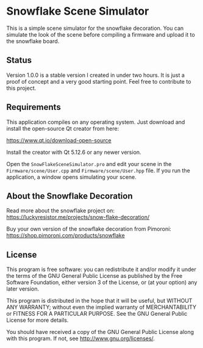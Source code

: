 Snowflake Scene Simulator
=========================

This is a simple scene simulator for the snowflake decoration. You can simulate the look of the scene before compiling a firmware and upload it to the snowflake board.

Status
------

Version 1.0.0 is a stable version I created in under two hours. It is just a proof of concept and a very good starting point. Feel free to contribute to this project.

Requirements
------------

This application compiles on any operating system. Just download and install the open-source Qt creator from here:

https://www.qt.io/download-open-source

Install the creator with Qt 5.12.6 or any newer version.

Open the `SnowFlakeSceneSimulator.pro` and edit your scene in the `Firmware/scene/User.cpp` and `Firmware/scene/User.hpp` file. If you run the application, a window opens simulating your scene.

About the Snowflake Decoration
------------------------------

Read more about the snowflake project on: https://luckyresistor.me/projects/snow-flake-decoration/

Buy your own version of the snowflake decoration from Pimoroni: https://shop.pimoroni.com/products/snowflake

License
-------

This program is free software: you can redistribute it and/or modify it under the terms of the GNU General Public License as published by the Free Software Foundation, either version 3 of the License, or (at your option) any later version.

This program is distributed in the hope that it will be useful, but WITHOUT ANY WARRANTY; without even the implied warranty of MERCHANTABILITY or FITNESS FOR A PARTICULAR PURPOSE. See the GNU General Public License for more details.

You should have received a copy of the GNU General Public License along with this program.  If not, see <http://www.gnu.org/licenses/>.
